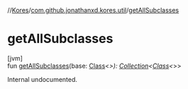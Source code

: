//[Kores](../../index.md)/[com.github.jonathanxd.kores.util](index.md)/[getAllSubclasses](get-all-subclasses.md)

# getAllSubclasses

[jvm]\
fun [getAllSubclasses](get-all-subclasses.md)(base: [Class](https://docs.oracle.com/javase/8/docs/api/java/lang/Class.html)<*>): [Collection](https://kotlinlang.org/api/latest/jvm/stdlib/kotlin.collections/-collection/index.html)<[Class](https://docs.oracle.com/javase/8/docs/api/java/lang/Class.html)<*>>

Internal undocumented.
